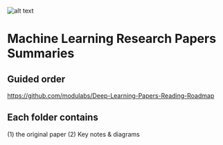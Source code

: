 ![alt text](https://i.ytimg.com/vi/XXGG39bHQi4/maxresdefault.jpg)

# Machine Learning Research Papers Summaries


## Guided order 

https://github.com/modulabs/Deep-Learning-Papers-Reading-Roadmap


## Each folder contains


(1) the original paper
(2) Key notes & diagrams
